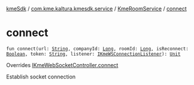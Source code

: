 [kmeSdk](../../index.md) / [com.kme.kaltura.kmesdk.service](../index.md) / [KmeRoomService](index.md) / [connect](./connect.md)

# connect

`fun connect(url: `[`String`](https://kotlinlang.org/api/latest/jvm/stdlib/kotlin/-string/index.html)`, companyId: `[`Long`](https://kotlinlang.org/api/latest/jvm/stdlib/kotlin/-long/index.html)`, roomId: `[`Long`](https://kotlinlang.org/api/latest/jvm/stdlib/kotlin/-long/index.html)`, isReconnect: `[`Boolean`](https://kotlinlang.org/api/latest/jvm/stdlib/kotlin/-boolean/index.html)`, token: `[`String`](https://kotlinlang.org/api/latest/jvm/stdlib/kotlin/-string/index.html)`, listener: `[`IKmeWSConnectionListener`](../../com.kme.kaltura.kmesdk.ws/-i-kme-w-s-connection-listener/index.md)`): `[`Unit`](https://kotlinlang.org/api/latest/jvm/stdlib/kotlin/-unit/index.html)

Overrides [IKmeWebSocketController.connect](../../com.kme.kaltura.kmesdk.controller/-i-kme-web-socket-controller/connect.md)

Establish socket connection

